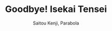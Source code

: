 --- 
slug: "goodbye-isekai-tensei"
title: "Goodbye! Isekai Tensei"
publishdate: "2018-12-31"
src: "https://365manga.net/manga/goodbye-isekai-tensei"
author: "Saitou Kenji, Parabola"
image: "https://data.365manga.net/images/thumbnails/32607-goodbye-isekai-tensei.jpg"
tags: ["Ecchi","Fantasy","Shounen","Shounen ai"]
chapters: ["Chapter 6: That Is The Hero's Status. ","Chapter 5: What Might You Be? ","Chapter 4: Now Then"," Change Your Class! ","Chapter 3 ","Chapter 2 ","Chapter 1"]
chapterlinks: ["https://365manga.net/goodbye-isekai-tensei/chapter-6.html","https://365manga.net/goodbye-isekai-tensei/chapter-5.html","https://365manga.net/goodbye-isekai-tensei/chapter-4.html","https://365manga.net/goodbye-isekai-tensei/chapter-3.html","https://365manga.net/goodbye-isekai-tensei/chapter-2.html","https://365manga.net/goodbye-isekai-tensei/chapter-1.html"]
description: "Yuuya Kamigasaki is a normal, 17-year-old high school student. But suddenly, a princess who calls herself Angelia Eight Gransia appears before him from another world."
---